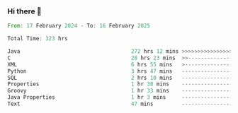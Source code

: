 ### Hi there 👋

<!--
**luoxuanzao/luoxuanzao** is a ✨ _special_ ✨ repository because its `README.md` (this file) appears on your GitHub profile.

Here are some ideas to get you started:

- 🔭 I’m currently working on ...
- 🌱 I’m currently learning ...
- 👯 I’m looking to collaborate on ...
- 🤔 I’m looking for help with ...
- 💬 Ask me about ...
- 📫 How to reach me: ...
- 😄 Pronouns: ...
- ⚡ Fun fact: ...
-->

<!--START_SECTION:waka-->

```rust
From: 17 February 2024 - To: 16 February 2025

Total Time: 323 hrs

Java                                   272 hrs 12 mins >>>>>>>>>>>>>>>>>>>>>----   84.24 %
C                                      28 hrs 23 mins  >>-----------------------   08.79 %
XML                                    6 hrs 55 mins   >------------------------   02.14 %
Python                                 3 hrs 47 mins   -------------------------   01.17 %
SQL                                    2 hrs 10 mins   -------------------------   00.67 %
Properties                             1 hr 38 mins    -------------------------   00.51 %
Groovy                                 1 hr 33 mins    -------------------------   00.48 %
Java Properties                        1 hr 3 mins     -------------------------   00.33 %
Text                                   47 mins         -------------------------   00.24 %
```

<!--END_SECTION:waka-->